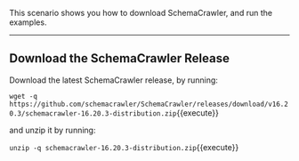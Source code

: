 This scenario shows you how to download SchemaCrawler, and run the examples.

-----

## Download the SchemaCrawler Release
Download the latest SchemaCrawler release, by running:

`wget -q  https://github.com/schemacrawler/SchemaCrawler/releases/download/v16.20.3/schemacrawler-16.20.3-distribution.zip`{{execute}}

and unzip it by running:

`unzip -q schemacrawler-16.20.3-distribution.zip`{{execute}}
